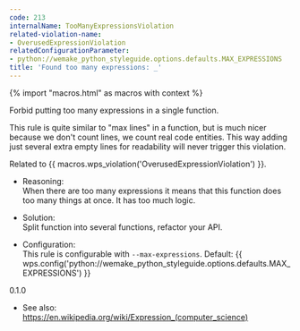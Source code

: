```yaml
---
code: 213
internalName: TooManyExpressionsViolation
related-violation-name:
- OverusedExpressionViolation
relatedConfigurationParameter:
- python://wemake_python_styleguide.options.defaults.MAX_EXPRESSIONS
title: 'Found too many expressions: _'
---
```


{% import "macros.html" as macros with context %}

Forbid putting too many expressions in a single function.

This rule is quite similar to "max lines" in a function, but is much
nicer because we don't count lines, we count real code entities. This
way adding just several extra empty lines for readability will never
trigger this violation.

Related to {{ macros.wps_violation('OverusedExpressionViolation') }}.

  - Reasoning:  
    When there are too many expressions it means that this function does
    too many things at once. It has too much logic.

  - Solution:  
    Split function into several functions, refactor your API.

  - Configuration:  
    This rule is configurable with `--max-expressions`. Default:
    {{ wps.config('python://wemake_python_styleguide.options.defaults.MAX_EXPRESSIONS') }}

<div class="versionadded">

0.1.0

</div>

  - See also:  
    <https://en.wikipedia.org/wiki/Expression_(computer_science)>